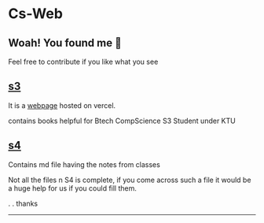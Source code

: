 # Cs-Web


## Woah! You found me 👋

Feel free to contribute if you like what you see 


## [s3](./sem3/)

It is a [webpage](cslavia.us) hosted on vercel.

contains books helpful for Btech CompScience S3 Student under KTU

## [s4](./Sem%204)

Contains md file having the notes from classes

Not all the files n S4 is complete, if you come across such a file it would be a huge help for us if you could fill them.


. . thanks
 



******************************************************************************


